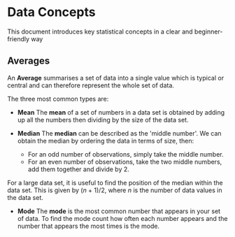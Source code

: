 # Data Concepts

This document introduces key statistical concepts in a clear and beginner-friendly way

## Averages

An **Average** summarises a set of data into a single value which is typical or central
and can therefore represent the whole set of data.

The three most common types are:

- **Mean**
  The **mean** of a set of numbers in a data set is obtained by adding up all the numbers
  then dividing by the size of the data set.

- **Median**
  The **median** can be described as the 'middle number'. We can obtain the median by ordering
  the data in terms of size, then:
  - For an odd number of observations, simply take the middle number.
  - For an even number of observations, take the two middle numbers, add them together and divide by 2.

For a large data set, it is useful to find the position of the median within the data set.
This is given by (*n* + 1)/2, where *n* is the number of data values in the data set.

- **Mode**
  The **mode** is the most common number that appears in your set of data. 
  To find the mode count how often each number appears and the number that appears the most times is the mode.

 

